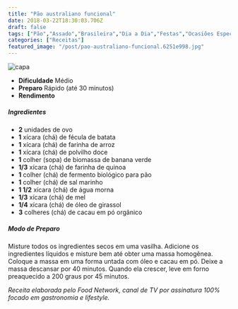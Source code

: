 ```yaml
---
title: "Pão australiano funcional"
date: 2018-03-22T18:30:03.706Z
draft: false
tags: ["Pão","Assado","Brasileira","Dia a Dia","Festas","Ocasiões Especiais","Alimentação saudável","receita","receita saudável"]
categories: ["Receitas"]
featured_image: "/post/pao-australiano-funcional.6251e998.jpg"
---
```


![capa](/post/pao-australiano-funcional.6251e998.jpg)

*   **Dificuldade** Médio
*   **Preparo** Rápido (até 30 minutos)
*   **Rendimento**

##### Ingredientes

*   **2** unidades de ovo
*   **1** xícara (chá) de fécula de batata
*   **1** xícara (chá) de farinha de arroz
*   **1** xícara (chá) de polvilho doce
*   **1** colher (sopa) de biomassa de banana verde
*   **1/3** xícara (chá) de farinha de quinoa
*   **1** colher (chá) de fermento biológico para pão
*   **1** colher (chá) de sal marinho
*   **1 1/2** xícara (chá) de água morna
*   **1/3** xícara (chá) de mel
*   **1/4** xícara (chá) de óleo de girassol
*   **3** colheres (chá) de cacau em pó orgânico

##### Modo de Preparo

Misture todos os ingredientes secos em uma vasilha. Adicione os ingredientes líquidos e misture bem até obter uma massa homogênea. Coloque a massa em uma forma untada com óleo e cacau em pó. Deixe a massa descansar por 40 minutos. Quando ela crescer, leve em forno preaquecido a 200 graus por 45 minutos.

_Receita elaborada pelo Food Network, canal de TV por assinatura 100% focado em gastronomia e lifestyle._
